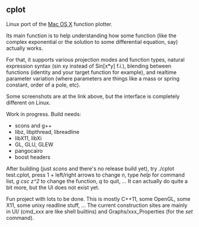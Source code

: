 ## cplot

Linux port of the [Mac OS X](http://www.zoon.cc/cplot/) function plotter.

Its main function is to help understanding how some function (like the complex
exponential or the solution to some differential equation, say) actually works.

For that, it supports various projection modes and function types, natural expression
syntax (sin xy instead of Sin[x*y] f.i.), blending between functions (identity and your
target function for example), and realtime parameter variation (where parameters
are things like a mass or spring constant, order of a pole, etc).

Some screenshots are at the link above, but the interface is completely different
on Linux.

Work in progress. Build needs:

- scons and g++
- libz, libpthread, libreadline
- libX11, libXi
- GL, GLU, GLEW
- pangocairo
- boost headers

After building (just *scons* and there's no release build yet),
try ./cplot test.cplot, press 1 + left/right arrows to change n,
type *help* for command list, *g csc z^2* to change the function, *q* to quit, ...
It can actually do quite a bit more, but the UI does not exist yet.

Fun project with lots to be done.
This is mostly C++11, some OpenGL, some X11, some unixy readline stuff, ...
The current construction sites are mainly in UI/ (cmd_xxx are like shell builtins)
and Graphs/xxx_Properties (for the *set* command).

